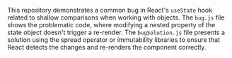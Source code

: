 This repository demonstrates a common bug in React's `useState` hook related to shallow comparisons when working with objects. The `bug.js` file shows the problematic code, where modifying a nested property of the state object doesn't trigger a re-render. The `bugSolution.js` file presents a solution using the spread operator or immutability libraries to ensure that React detects the changes and re-renders the component correctly.